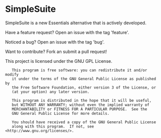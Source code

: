 # SimpleSuite
SimpleSuite is a new Essentials alternative that is actively developed. 

Have a feature request? Open an issue with the tag 'feature'.

Noticed a bug? Open an issue with the tag 'bug'.

Want to contribute? Fork an submit a pull request!

This project is licensed under the GNU GPL License.

       This program is free software: you can redistribute it and/or modify
       it under the terms of the GNU General Public License as published by
       the Free Software Foundation, either version 3 of the License, or
       (at your option) any later version.
       
       This program is distributed in the hope that it will be useful,
       but WITHOUT ANY WARRANTY; without even the implied warranty of
       MERCHANTABILITY or FITNESS FOR A PARTICULAR PURPOSE.  See the
       GNU General Public License for more details.
       
       You should have received a copy of the GNU General Public License
       along with this program.  If not, see <http://www.gnu.org/licenses/>.
